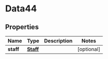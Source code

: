 

# Data44


## Properties

Name | Type | Description | Notes
------------ | ------------- | ------------- | -------------
**staff** | [**Staff**](Staff.md) |  |  [optional]



